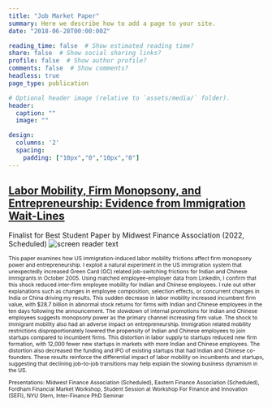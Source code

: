 ```yaml
---
title: "Job Market Paper"
summary: Here we describe how to add a page to your site.
date: "2018-06-28T00:00:00Z"

reading_time: false  # Show estimated reading time?
share: false  # Show social sharing links?
profile: false  # Show author profile?
comments: false  # Show comments?
headless: true
page_type: publication

# Optional header image (relative to `assets/media/` folder).
header:
  caption: ""
  image: ""

design:
  columns: '2'
  spacing:
    padding: ["10px","0","10px","0"]  
---
```


[<h2>Labor Mobility, Firm Monopsony, and Entrepreneurship: Evidence from Immigration Wait-Lines</h2>](https://www.dropbox.com/s/fu4fq30kia4t7cy/1_JMP_Gupta.pdf?dl=0)
Finalist for Best Student Paper by Midwest Finance Association (2022, Scheduled)
![screen reader text](Mobility.JPG)
<p style="font-size:0.75em">
This paper examines how US immigration-induced labor mobility frictions affect firm monopsony power and entrepreneurship. I exploit a natural experiment in the US immigration system that unexpectedly increased Green Card (GC) related job-switching frictions for Indian and Chinese immigrants in October 2005. Using matched employee-employer data from LinkedIn, I confirm that this shock reduced inter-firm employee mobility for Indian and Chinese employees. I rule out other explanations such as changes in employee composition, selection effects, or concurrent changes in India or China driving my results. This sudden decrease in labor mobility increased incumbent firm value, with $28.7 billion in abnormal stock returns for firms with Indian and Chinese employees in the ten days following the announcement. The slowdown of internal promotions for Indian and Chinese employees suggests monopsony power as the primary channel increasing firm value. The shock to immigrant mobility also had an adverse impact on entrepreneurship. Immigration related mobility restrictions disproportionately lowered the propensity of Indian and Chinese employees to join startups compared to incumbent firms. This distortion in labor supply to startups reduced new firm formation, with 12,000 fewer new startups in markets with more Indian and Chinese employees. The distortion also decreased the funding and IPO of existing startups that had Indian and Chinese co-founders. These results reinforce the differential impact of labor mobility on incumbents and startups, suggesting that declining job-to-job transitions may help explain the slowing business dynamism in the US.
</p>
<p style="font-size:0.75em">
Presentations: Midwest Finance Association (Scheduled), Eastern Finance Association (Scheduled), Fordham Financial Market Workshop, Student Session at Workshop For Finance and Innovation (SEFI), NYU Stern, Inter-Finance PhD Seminar
</p>


